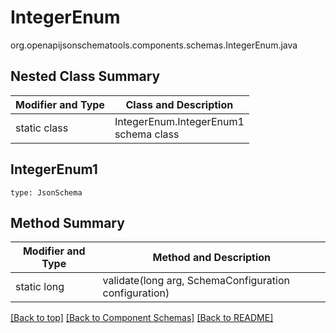 # IntegerEnum
org.openapijsonschematools.components.schemas.IntegerEnum.java

## Nested Class Summary
| Modifier and Type | Class and Description |
| ----------------- | ---------------------- |
| static class | IntegerEnum.IntegerEnum1<br> schema class |

## IntegerEnum1
```
type: JsonSchema
```

## Method Summary
| Modifier and Type | Method and Description |
| ----------------- | ---------------------- |
| static long | validate(long arg, SchemaConfiguration configuration) |

[[Back to top]](#top) [[Back to Component Schemas]](../../../README.md#Component-Schemas) [[Back to README]](../../../README.md)
